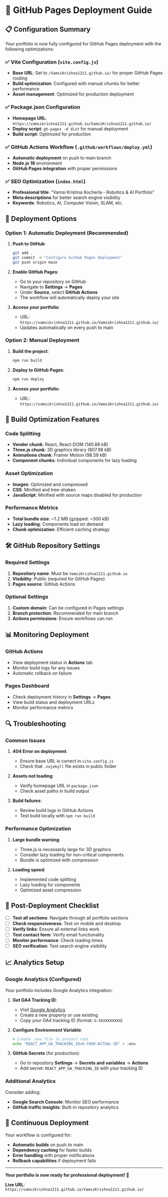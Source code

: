 # 🚀 GitHub Pages Deployment Guide

## 📋 Configuration Summary

Your portfolio is now fully configured for GitHub Pages deployment with the following optimizations:

### ✅ **Vite Configuration** (`vite.config.js`)
- **Base URL**: Set to `/VamsiKrishna1211.github.io/` for proper GitHub Pages routing
- **Build optimization**: Configured with manual chunks for better performance
- **Asset management**: Optimized for production deployment

### ✅ **Package.json Configuration**
- **Homepage URL**: `https://vamsikrishna1211.github.io/VamsiKrishna1211.github.io/`
- **Deploy script**: `gh-pages -d dist` for manual deployment
- **Build script**: Optimized for production

### ✅ **GitHub Actions Workflow** (`.github/workflows/deploy.yml`)
- **Automatic deployment** on push to main branch
- **Node.js 18** environment
- **GitHub Pages integration** with proper permissions

### ✅ **SEO Optimization** (`index.html`)
- **Professional title**: "Vamsi Krishna Kocherla - Robotics & AI Portfolio"
- **Meta descriptions** for better search engine visibility
- **Keywords**: Robotics, AI, Computer Vision, SLAM, etc.

## 🎯 Deployment Options

### **Option 1: Automatic Deployment (Recommended)**

1. **Push to GitHub**:
   ```bash
   git add .
   git commit -m "Configure GitHub Pages deployment"
   git push origin main
   ```

2. **Enable GitHub Pages**:
   - Go to your repository on GitHub
   - Navigate to **Settings** → **Pages**
   - Under **Source**, select **GitHub Actions**
   - The workflow will automatically deploy your site

3. **Access your portfolio**:
   - URL: `https://vamsikrishna1211.github.io/VamsiKrishna1211.github.io/`
   - Updates automatically on every push to main

### **Option 2: Manual Deployment**

1. **Build the project**:
   ```bash
   npm run build
   ```

2. **Deploy to GitHub Pages**:
   ```bash
   npm run deploy
   ```

3. **Access your portfolio**:
   - URL: `https://vamsikrishna1211.github.io/VamsiKrishna1211.github.io/`

## 🔧 Build Optimization Features

### **Code Splitting**
- **Vendor chunk**: React, React-DOM (140.88 kB)
- **Three.js chunk**: 3D graphics library (807.98 kB)
- **Animations chunk**: Framer Motion (98.59 kB)
- **Component chunks**: Individual components for lazy loading

### **Asset Optimization**
- **Images**: Optimized and compressed
- **CSS**: Minified and tree-shaken
- **JavaScript**: Minified with source maps disabled for production

### **Performance Metrics**
- **Total bundle size**: ~1.2 MB (gzipped: ~300 kB)
- **Lazy loading**: Components load on demand
- **Chunk optimization**: Efficient caching strategy

## 🛠️ GitHub Repository Settings

### **Required Settings**
1. **Repository name**: Must be `VamsiKrishna1211.github.io`
2. **Visibility**: Public (required for GitHub Pages)
3. **Pages source**: GitHub Actions

### **Optional Settings**
1. **Custom domain**: Can be configured in Pages settings
2. **Branch protection**: Recommended for main branch
3. **Actions permissions**: Ensure workflows can run

## 📊 Monitoring Deployment

### **GitHub Actions**
- View deployment status in **Actions** tab
- Monitor build logs for any issues
- Automatic rollback on failure

### **Pages Dashboard**
- Check deployment history in **Settings** → **Pages**
- View build status and deployment URLs
- Monitor performance metrics

## 🔍 Troubleshooting

### **Common Issues**

1. **404 Error on deployment**:
   - Ensure base URL is correct in `vite.config.js`
   - Check that `.nojekyll` file exists in public folder

2. **Assets not loading**:
   - Verify homepage URL in `package.json`
   - Check asset paths in build output

3. **Build failures**:
   - Review build logs in GitHub Actions
   - Test build locally with `npm run build`

### **Performance Optimization**

1. **Large bundle warning**:
   - Three.js is necessarily large for 3D graphics
   - Consider lazy loading for non-critical components
   - Bundle is optimized with compression

2. **Loading speed**:
   - Implemented code splitting
   - Lazy loading for components
   - Optimized asset compression

## 🎯 Post-Deployment Checklist

- [ ] **Test all sections**: Navigate through all portfolio sections
- [ ] **Check responsiveness**: Test on mobile and desktop
- [ ] **Verify links**: Ensure all external links work
- [ ] **Test contact form**: Verify email functionality
- [ ] **Monitor performance**: Check loading times
- [ ] **SEO verification**: Test search engine visibility

## 📈 Analytics Setup

### **Google Analytics (Configured)**
Your portfolio includes Google Analytics integration:

1. **Get GA4 Tracking ID**:
   - Visit [Google Analytics](https://analytics.google.com/)
   - Create a new property or use existing
   - Copy your GA4 tracking ID (format: `G-XXXXXXXXXX`)

2. **Configure Environment Variable**:
   ```bash
   # Create .env file in project root
   echo "REACT_APP_GA_TRACKING_ID=G-YOUR-ACTUAL-ID" > .env
   ```

3. **GitHub Secrets** (for production):
   - Go to repository **Settings** → **Secrets and variables** → **Actions**
   - Add secret: `REACT_APP_GA_TRACKING_ID` with your tracking ID

### **Additional Analytics**
Consider adding:
- **Google Search Console**: Monitor SEO performance
- **GitHub traffic insights**: Built-in repository analytics

## 🔄 Continuous Deployment

Your workflow is configured for:
- **Automatic builds** on push to main
- **Dependency caching** for faster builds
- **Error handling** with proper notifications
- **Rollback capabilities** if deployment fails

---

**Your portfolio is now ready for professional deployment! 🚀**

**Live URL**: `https://vamsikrishna1211.github.io/VamsiKrishna1211.github.io/`

